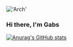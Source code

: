 !['Arch'](https://icons.iconarchive.com/icons/papirus-team/papirus-apps/48/distributor-logo-archlinux-icon.png)
### Hi there, I'm Gabs
[![Anurag's GitHub stats](https://github-readme-stats.vercel.app/api?username=theboygabs)](https://github.com/anuraghazra/github-readme-stats)
